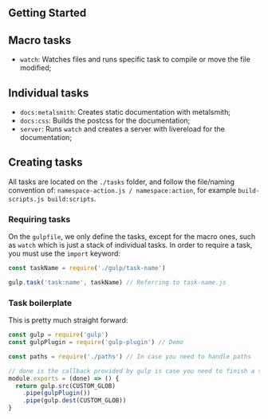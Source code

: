 ## Getting Started

## Macro tasks
- `watch`: Watches files and runs specific task to compile or move the file modified;

## Individual tasks
- `docs:metalsmith`: Creates static documentation with metalsmith;
- `docs:css`: Builds the postcss for the documentation;
- `server`: Runs `watch` and creates a server with livereload for the documentation;

## Creating tasks
All tasks are located on the `./tasks` folder, and follow the file/naming convention of: `namespace-action.js / namespace:action`, for example `build-scripts.js build:scripts`.

### Requiring tasks
On the `gulpfile`, we only define the tasks, except for the macro ones, such as `watch` which is just a stack of individual tasks. In order to require a task, you must use the `import` keyword:

```javascript
const taskName = require('./gulp/task-name')

gulp.task('task:name', taskName) // Referring to task-name.js
```

### Task boilerplate
This is pretty much straight forward:

```javascript
const gulp = require('gulp')
const gulpPlugin = require('gulp-plugin') // Demo

const paths = require('./paths') // In case you need to handle paths

// done is the callback provided by gulp is case you need to finish a task manually
module.exports = (done) => () {
  return gulp.src(CUSTOM_GLOB)
    .pipe(gulpPlugin())
    .pipe(gulp.dest(CUSTOM_GLOB))
}
```
